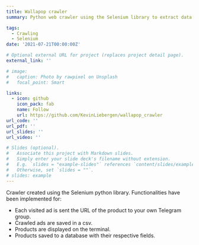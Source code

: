 ```yaml
---
title: Wallapop crawler
summary: Python web crawler using the Selenium library to extract data from Wallapop's second-hand application. Automated navigation and data extraction for efficient analysis and monitoring of listings.

tags:
  - Crawling
  - Selenium
date: '2021-07-21T00:00:00Z'

# Optional external URL for project (replaces project detail page).
external_link: ''

# image:
#   caption: Photo by rawpixel on Unsplash
#   focal_point: Smart

links:
  - icon: github
    icon_pack: fab
    name: Follow
    url: https://github.com/KevinLiebergen/wallapop_crawler
url_code: ''
url_pdf: ''
url_slides: ''
url_video: ''

# Slides (optional).
#   Associate this project with Markdown slides.
#   Simply enter your slide deck's filename without extension.
#   E.g. `slides = "example-slides"` references `content/slides/example-slides.md`.
#   Otherwise, set `slides = ""`.
# slides: example
---
```


Crawler created using the Selenium python library. Functionalities have been implemented for:

* Each visited ad is sent the URL of the product to your own Telegram group.
* Crawled ads are saved in a csv.
* Products are displayed on the terminal.
* Products saved to a database with their respective fields.

